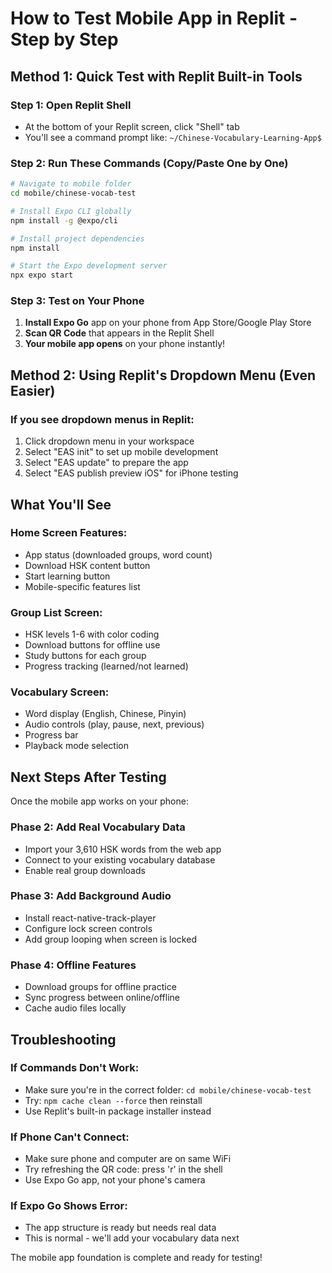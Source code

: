 # How to Test Mobile App in Replit - Step by Step

## Method 1: Quick Test with Replit Built-in Tools

### Step 1: Open Replit Shell
- At the bottom of your Replit screen, click "Shell" tab
- You'll see a command prompt like: `~/Chinese-Vocabulary-Learning-App$`

### Step 2: Run These Commands (Copy/Paste One by One)

```bash
# Navigate to mobile folder
cd mobile/chinese-vocab-test

# Install Expo CLI globally  
npm install -g @expo/cli

# Install project dependencies
npm install

# Start the Expo development server
npx expo start
```

### Step 3: Test on Your Phone
1. **Install Expo Go** app on your phone from App Store/Google Play Store
2. **Scan QR Code** that appears in the Replit Shell
3. **Your mobile app opens** on your phone instantly!

## Method 2: Using Replit's Dropdown Menu (Even Easier)

### If you see dropdown menus in Replit:
1. Click dropdown menu in your workspace
2. Select "EAS init" to set up mobile development
3. Select "EAS update" to prepare the app
4. Select "EAS publish preview iOS" for iPhone testing

## What You'll See

### Home Screen Features:
- App status (downloaded groups, word count)
- Download HSK content button
- Start learning button
- Mobile-specific features list

### Group List Screen:
- HSK levels 1-6 with color coding
- Download buttons for offline use
- Study buttons for each group
- Progress tracking (learned/not learned)

### Vocabulary Screen:
- Word display (English, Chinese, Pinyin)
- Audio controls (play, pause, next, previous)
- Progress bar
- Playback mode selection

## Next Steps After Testing

Once the mobile app works on your phone:

### Phase 2: Add Real Vocabulary Data
- Import your 3,610 HSK words from the web app
- Connect to your existing vocabulary database
- Enable real group downloads

### Phase 3: Add Background Audio
- Install react-native-track-player
- Configure lock screen controls
- Add group looping when screen is locked

### Phase 4: Offline Features
- Download groups for offline practice
- Sync progress between online/offline
- Cache audio files locally

## Troubleshooting

### If Commands Don't Work:
- Make sure you're in the correct folder: `cd mobile/chinese-vocab-test`
- Try: `npm cache clean --force` then reinstall
- Use Replit's built-in package installer instead

### If Phone Can't Connect:
- Make sure phone and computer are on same WiFi
- Try refreshing the QR code: press 'r' in the shell
- Use Expo Go app, not your phone's camera

### If Expo Go Shows Error:
- The app structure is ready but needs real data
- This is normal - we'll add your vocabulary data next

The mobile app foundation is complete and ready for testing!
